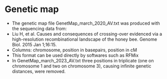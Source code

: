 # Genetic map
* The genetic map file GenetMap_march_2020_AV.txt was produced with the sequencing data from:
* Liu H, et al. Causes and consequences of crossing-over evidenced via a high-resolution recombinational landscape of the honey bee. Genome Biol. 2015 Jan 1;16:15. 
* Columns: chromosome, position in basepairs, position in cM
* This format can be used directly by softwares such as RFMix
* In GenetMap_march_2023_AV.txt three positions in triplicate (one on chromosome 1 and two on chromosome 3), causing infinite genetic distances, were removed.
